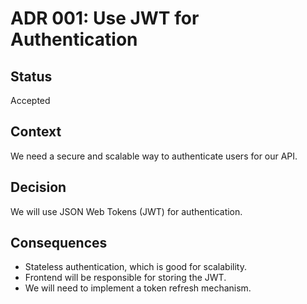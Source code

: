 # ADR 001: Use JWT for Authentication

## Status

Accepted

## Context

We need a secure and scalable way to authenticate users for our API.

## Decision

We will use JSON Web Tokens (JWT) for authentication.

## Consequences

- Stateless authentication, which is good for scalability.
- Frontend will be responsible for storing the JWT.
- We will need to implement a token refresh mechanism.
